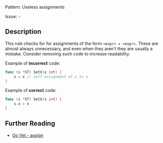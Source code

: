 Pattern: Useless assignments

Issue: -

## Description

This rule checks for for assignments of the form `<expr> = <expr>`. These are almost always unnecessary, and even when they aren't they are usually a mistake. Consider removing such code to increase readability.

Example of **incorrect** code:

```go
func (s *ST) SetX(x int) {
	x = x // self-assignment of x to x
}
```

Example of **correct** code:

```go
func (s *ST) SetX(x int) {
	s.x = x
}
```

## Further Reading

* [Go Vet - assign](https://golang.org/cmd/vet/#hdr-Useless_assignments)
